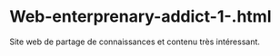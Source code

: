 # Web-enterprenary-addict-1-.html
Site web de partage de connaissances et contenu très intéressant.
